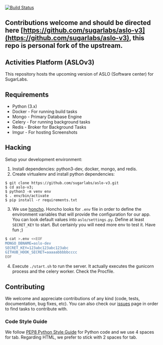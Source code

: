
[![Build Status](https://travis-ci.org/sugarlabs/aslo-v3.svg?branch=master)](https://travis-ci.org/sugarlabs/aslo-v3)

## Contributions welcome and should be directed here [https://github.com/sugarlabs/aslo-v3](https://github.com/sugarlabs/aslo-v3), this repo is personal fork of the upstream. 

## Activities Platform (ASLOv3)
This repository hosts the upcoming version of ASLO (Software center) for SugarLabs.

## Requirements
* Python (3.x)
* Docker - For running build tasks
* Mongo - Primary Database Engine
* Celery - For running background tasks
* Redis - Broker for Background Tasks
* Imgur - For hosting Screenshots

## Hacking

Setup your development environment:
1. Install dependencies: python3-dev, docker, mongo, and redis.
2. Create virtualenv and install python dependencies:
```
$ git clone https://github.com/sugarlabs/aslo-v3.git
$ cd aslo-v3;
$ python3 -m venv env
$ . env/bin/activate
$ pip install -r requirements.txt
```

3. We use [honcho](https://github.com/nickstenning/honcho). Honcho looks for `.env` file in order to define the environment 
variables that will provide the configuration for our app. You can look default values into `aslo/settings.py`. Define at least `SECRET_KEY` to start. But certainly you will need more env to test it. Have fun ;)

``` bash 
$ cat >.env <<EOF
MONGO_DBNAME=aslo-dev
SECRET_KEY=123abc123abc123abc
GITHUB_HOOK_SECRET=aaaaabbbbbcccc
EOF
```

4. Execute `./start.sh` to run the server. It actually executes the gunicorn process and the celery worker. Check the Procfile.

## Contributing

We welcome and appreciate contributions of any kind (code, tests, documentation, bug fixes, etc). You can also check 
our [issues](https://github.com/sugarlabs/aslo-v3/issues) page in order to find tasks to contribute with.

### Code Style Guide
We follow [PEP8 Python Style Guide](https://www.python.org/dev/peps/pep-0008/) for Python code and we use 4 spaces for tab.
Regarding HTML, we prefer to stick with 2 spaces for tab.
